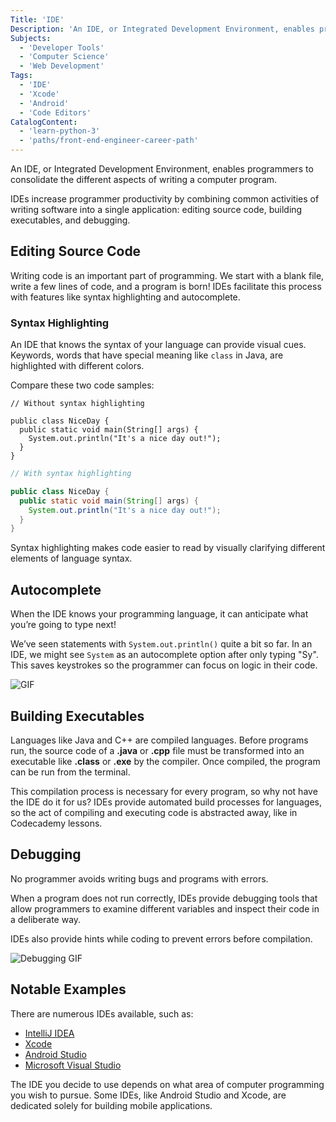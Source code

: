 ```yaml
---
Title: 'IDE'
Description: 'An IDE, or Integrated Development Environment, enables programmers to consolidate the different aspects of writing a computer program. IDEs increase programmer productivity by combining common activities of writing software into a single application: editing source code, building executables, and debugging. Writing code is an important part of programming. We start with a blank file, write a few lines of code, and a program is born! IDEs facilitate this process with features like syntax highlighting and autocomplete. An IDE that knows the syntax of your language can provide visual cues. Keywords, words that have special meaning like class in Java, are highlighted with different colors. Compare these two code samples: pseudo // Without syntax highlighting'
Subjects:
  - 'Developer Tools'
  - 'Computer Science'
  - 'Web Development'
Tags:
  - 'IDE'
  - 'Xcode'
  - 'Android'
  - 'Code Editors'
CatalogContent:
  - 'learn-python-3'
  - 'paths/front-end-engineer-career-path'
---
```


An IDE, or Integrated Development Environment, enables programmers to consolidate the different aspects of writing a computer program.

IDEs increase programmer productivity by combining common activities of writing software into a single application: editing source code, building executables, and debugging.

## Editing Source Code

Writing code is an important part of programming. We start with a blank file, write a few lines of code, and a program is born! IDEs facilitate this process with features like syntax highlighting and autocomplete.

### Syntax Highlighting

An IDE that knows the syntax of your language can provide visual cues. Keywords, words that have special meaning like `class` in Java, are highlighted with different colors.

Compare these two code samples:

```pseudo
// Without syntax highlighting

public class NiceDay {
  public static void main(String[] args) {
    System.out.println("It's a nice day out!");
  }
}
```

```java
// With syntax highlighting

public class NiceDay {
  public static void main(String[] args) {
    System.out.println("It's a nice day out!");
  }
}
```

Syntax highlighting makes code easier to read by visually clarifying different elements of language syntax.

## Autocomplete

When the IDE knows your programming language, it can anticipate what you’re going to type next!

We’ve seen statements with `System.out.println()` quite a bit so far. In an IDE, we might see `System` as an autocomplete option after only typing "Sy". This saves keystrokes so the programmer can focus on logic in their code.

![GIF](https://content.codecademy.com/courses/learn-java/revised-2019/autocomplete_v2.gif)

## Building Executables

Languages like Java and C++ are compiled languages. Before programs run, the source code of a **.java** or **.cpp** file must be transformed into an executable like **.class** or **.exe** by the compiler. Once compiled, the program can be run from the terminal.

This compilation process is necessary for every program, so why not have the IDE do it for us? IDEs provide automated build processes for languages, so the act of compiling and executing code is abstracted away, like in Codecademy lessons.

## Debugging

No programmer avoids writing bugs and programs with errors.

When a program does not run correctly, IDEs provide debugging tools that allow programmers to examine different variables and inspect their code in a deliberate way.

IDEs also provide hints while coding to prevent errors before compilation.

![Debugging GIF](https://content.codecademy.com/courses/learn-java/revised-2019/debugging_v2.png)

## Notable Examples

There are numerous IDEs available, such as:

- [IntelliJ IDEA](https://www.jetbrains.com/idea/)
- [Xcode](https://developer.apple.com/xcode/)
- [Android Studio](https://developer.android.com/studio)
- [Microsoft Visual Studio](https://visualstudio.microsoft.com)

The IDE you decide to use depends on what area of computer programming you wish to pursue. Some IDEs, like Android Studio and Xcode, are dedicated solely for building mobile applications.
